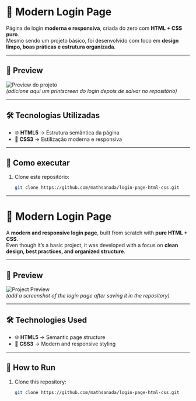 # 🔐 Modern Login Page  

Página de login **moderna e responsiva**, criada do zero com **HTML + CSS puro**.  
Mesmo sendo um projeto básico, foi desenvolvido com foco em **design limpo, boas práticas e estrutura organizada**.  

---

## 📸 Preview  

![Preview do projeto](./preview.png)  
*(adicione aqui um printscreen do login depois de salvar no repositório)*  

---

## 🛠️ Tecnologias Utilizadas  

- 🌐 **HTML5** → Estrutura semântica da página  
- 🎨 **CSS3** → Estilização moderna e responsiva  

---

## 🚀 Como executar  

1. Clone este repositório:  
   ```bash
   git clone https://github.com/mathsanada/login-page-html-css.git

---

# 🔐 Modern Login Page  

A **modern and responsive login page**, built from scratch with **pure HTML + CSS**.  
Even though it’s a basic project, it was developed with a focus on **clean design, best practices, and organized structure**.  

---

## 📸 Preview  

![Project Preview](./preview.png)  
*(add a screenshot of the login page after saving it in the repository)*  

---

## 🛠️ Technologies Used  

- 🌐 **HTML5** → Semantic page structure  
- 🎨 **CSS3** → Modern and responsive styling  

---

## 🚀 How to Run  

1. Clone this repository:  
   ```bash
   git clone https://github.com/mathsanada/login-page-html-css.git

